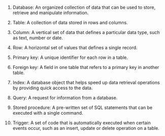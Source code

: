 1. Database: An organized collection of data that can be used to store, retrieve and manipulate information.

2. Table: A collection of data stored in rows and columns.

3. Column: A vertical set of data that defines a particular data type, such as text, number or date.

4. Row: A horizontal set of values that defines a single record.

5. Primary key: A unique identifier for each row in a table.

6. Foreign key: A field in one table that refers to a primary key in another table.

7. Index: A database object that helps speed up data retrieval operations by providing quick access to the data.

8. Query: A request for information from a database.

9. Stored procedure: A pre-written set of SQL statements that can be executed with a single command.

10. Trigger: A set of code that is automatically executed when certain events occur, such as an insert, update or delete operation on a table.
